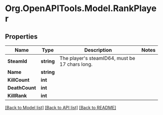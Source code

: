 
# Org.OpenAPITools.Model.RankPlayer

## Properties

Name | Type | Description | Notes
------------ | ------------- | ------------- | -------------
**SteamId** | **string** | The player&#39;s steamID64, must be 17 chars long. | 
**Name** | **string** |  | 
**KillCount** | **int** |  | 
**DeathCount** | **int** |  | 
**KillRank** | **int** |  | 

[[Back to Model list]](../README.md#documentation-for-models)
[[Back to API list]](../README.md#documentation-for-api-endpoints)
[[Back to README]](../README.md)

